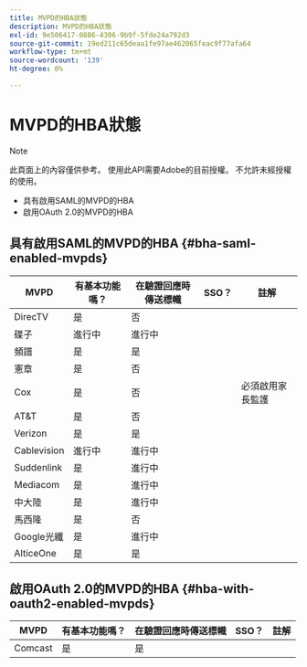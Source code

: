 ```yaml
---
title: MVPD的HBA狀態
description: MVPD的HBA狀態
exl-id: 9e506417-0886-4306-9b9f-5fde24a792d3
source-git-commit: 19ed211c65deaa1fe97ae462065feac9f77afa64
workflow-type: tm+mt
source-wordcount: '139'
ht-degree: 0%

---
```


# MVPD的HBA狀態

>[!NOTE]
>
>此頁面上的內容僅供參考。 使用此API需要Adobe的目前授權。 不允許未經授權的使用。


* 具有啟用SAML的MVPD的HBA
* 啟用OAuth 2.0的MVPD的HBA


## 具有啟用SAML的MVPD的HBA {#bha-saml-enabled-mvpds}

| MVPD | 有基本功能嗎？ | 在驗證回應時傳送標幟 | SSO？ | 註解 |
|---|---|---|---|---|
| DirecTV | 是 | 否 |      |                                      |
| 碟子 | 進行中 | 進行中 |      |                                      |
| 頻譜 | 是 | 是 |      |                                      |
| 憲章 | 是 | 否 |      |                                      |
| Cox | 是 | 否 |      | 必須啟用家長監護 |
| AT&amp;T | 是 | 否 |      |                                      |
| Verizon | 是 | 是 |      |                                      |
| Cablevision | 進行中 | 進行中 |      |                                      |
| Suddenlink | 是 | 進行中 |      |                                      |
| Mediacom | 是 | 進行中 |      |                                      |
| 中大陸 | 是 | 進行中 |      |                                      |
| 馬西隆 | 是 | 否 |      |                                      |
| Google光纖 | 是 | 進行中 |      |                                      |
| AlticeOne | 是 | 是 |      |                                      |


## 啟用OAuth 2.0的MVPD的HBA {#hba-with-oauth2-enabled-mvpds}

| MVPD | 有基本功能嗎？ | 在驗證回應時傳送標幟 | SSO？ | 註解 |
|---|---|---|---|---|
| Comcast | 是 | 是 | | |
